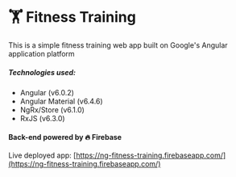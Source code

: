 # 🏋️ Fitness Training

This is a simple fitness training web app built on Google's Angular application platform
##### Technologies used:
* Angular (v6.0.2)
* Angular Material (v6.4.6)
* NgRx/Store (v6.1.0)
* RxJS (v6.3.0)

#### Back-end powered by 🔥 Firebase

Live deployed app: [https://ng-fitness-training.firebaseapp.com/](https://ng-fitness-training.firebaseapp.com/)
